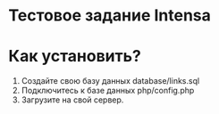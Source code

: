 # Тестовое задание Intensa
# Как установить?
1. Создайте свою базу данных database/links.sql
2. Подключитесь к базе данных php/config.php
3. Загрузите на свой сервер.


